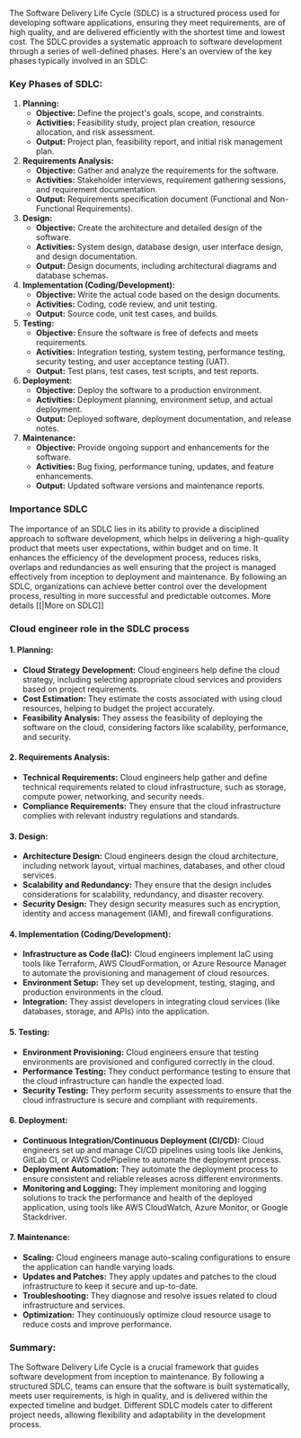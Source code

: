 The Software Delivery Life Cycle (SDLC) is a structured process used for developing software applications, ensuring they meet requirements, are of high quality, and are delivered efficiently with the shortest time and lowest cost. The SDLC provides a systematic approach to software development through a series of well-defined phases. Here's an overview of the key phases typically involved in an SDLC:

### Key Phases of SDLC:

1. **Planning:**
    - **Objective:** Define the project's goals, scope, and constraints.
    - **Activities:** Feasibility study, project plan creation, resource allocation, and risk assessment.
    - **Output:** Project plan, feasibility report, and initial risk management plan.
2. **Requirements Analysis:**
    - **Objective:** Gather and analyze the requirements for the software.
    - **Activities:** Stakeholder interviews, requirement gathering sessions, and requirement documentation.
    - **Output:** Requirements specification document (Functional and Non-Functional Requirements).
3. **Design:**
    - **Objective:** Create the architecture and detailed design of the software.
    - **Activities:** System design, database design, user interface design, and design documentation.
    - **Output:** Design documents, including architectural diagrams and database schemas.
4. **Implementation (Coding/Development):**
    - **Objective:** Write the actual code based on the design documents.
    - **Activities:** Coding, code review, and unit testing.
    - **Output:** Source code, unit test cases, and builds.
5. **Testing:**
    - **Objective:** Ensure the software is free of defects and meets requirements.
    - **Activities:** Integration testing, system testing, performance testing, security testing, and user acceptance testing (UAT).
    - **Output:** Test plans, test cases, test scripts, and test reports.
6. **Deployment:**
    - **Objective:** Deploy the software to a production environment.
    - **Activities:** Deployment planning, environment setup, and actual deployment.
    - **Output:** Deployed software, deployment documentation, and release notes.
7. **Maintenance:**
    - **Objective:** Provide ongoing support and enhancements for the software.
    - **Activities:** Bug fixing, performance tuning, updates, and feature enhancements.
    - **Output:** Updated software versions and maintenance reports.


### Importance SDLC

The importance of an SDLC lies in its ability to provide a disciplined approach to software development, which helps in delivering a high-quality product that meets user expectations, within budget and on time. It enhances the efficiency of the development process, reduces risks, overlaps and redundancies as well ensuring that the project is managed effectively from inception to deployment and maintenance. By following an SDLC, organizations can achieve better control over the development process, resulting in more successful and predictable outcomes. More details [[|More on SDLC]]
### Cloud engineer role in the SDLC process
#### 1. **Planning:**

- **Cloud Strategy Development:** Cloud engineers help define the cloud strategy, including selecting appropriate cloud services and providers based on project requirements.
- **Cost Estimation:** They estimate the costs associated with using cloud resources, helping to budget the project accurately.
- **Feasibility Analysis:** They assess the feasibility of deploying the software on the cloud, considering factors like scalability, performance, and security.

#### 2. **Requirements Analysis:**

- **Technical Requirements:** Cloud engineers help gather and define technical requirements related to cloud infrastructure, such as storage, compute power, networking, and security needs.
- **Compliance Requirements:** They ensure that the cloud infrastructure complies with relevant industry regulations and standards.

#### 3. **Design:**

- **Architecture Design:** Cloud engineers design the cloud architecture, including network layout, virtual machines, databases, and other cloud services.
- **Scalability and Redundancy:** They ensure that the design includes considerations for scalability, redundancy, and disaster recovery.
- **Security Design:** They design security measures such as encryption, identity and access management (IAM), and firewall configurations.

#### 4. **Implementation (Coding/Development):**

- **Infrastructure as Code (IaC):** Cloud engineers implement IaC using tools like Terraform, AWS CloudFormation, or Azure Resource Manager to automate the provisioning and management of cloud resources.
- **Environment Setup:** They set up development, testing, staging, and production environments in the cloud.
- **Integration:** They assist developers in integrating cloud services (like databases, storage, and APIs) into the application.

#### 5. **Testing:**

- **Environment Provisioning:** Cloud engineers ensure that testing environments are provisioned and configured correctly in the cloud.
- **Performance Testing:** They conduct performance testing to ensure that the cloud infrastructure can handle the expected load.
- **Security Testing:** They perform security assessments to ensure that the cloud infrastructure is secure and compliant with requirements.

#### 6. **Deployment:**

- **Continuous Integration/Continuous Deployment (CI/CD):** Cloud engineers set up and manage CI/CD pipelines using tools like Jenkins, GitLab CI, or AWS CodePipeline to automate the deployment process.
- **Deployment Automation:** They automate the deployment process to ensure consistent and reliable releases across different environments.
- **Monitoring and Logging:** They implement monitoring and logging solutions to track the performance and health of the deployed application, using tools like AWS CloudWatch, Azure Monitor, or Google Stackdriver.

#### 7. **Maintenance:**

- **Scaling:** Cloud engineers manage auto-scaling configurations to ensure the application can handle varying loads.
- **Updates and Patches:** They apply updates and patches to the cloud infrastructure to keep it secure and up-to-date.
- **Troubleshooting:** They diagnose and resolve issues related to cloud infrastructure and services.
- **Optimization:** They continuously optimize cloud resource usage to reduce costs and improve performance.
### Summary:

The Software Delivery Life Cycle is a crucial framework that guides software development from inception to maintenance. By following a structured SDLC, teams can ensure that the software is built systematically, meets user requirements, is high in quality, and is delivered within the expected timeline and budget. Different SDLC models cater to different project needs, allowing flexibility and adaptability in the development process.